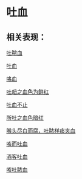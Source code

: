 # 吐血## 相关表现：[吐脓血](https://www.gmzyjc.com/search/result?wd=吐脓血)[吐血](https://www.gmzyjc.com/search/result?wd=吐血)[咯血](https://www.gmzyjc.com/search/result?wd=咯血)[吐衄之血色为鲜红](https://www.gmzyjc.com/search/result?wd=吐衄之血色为鲜红)[吐血不止](https://www.gmzyjc.com/search/result?wd=吐血不止)[所吐之血色暗红](https://www.gmzyjc.com/search/result?wd=所吐之血色暗红)[喉头尽白而腐，吐脓样痰夹血](https://www.gmzyjc.com/search/result?wd=喉头尽白而腐，吐脓样痰夹血)[咳而吐血](https://www.gmzyjc.com/search/result?wd=咳而吐血)[酒客吐血](https://www.gmzyjc.com/search/result?wd=酒客吐血)[咳吐脓血](https://www.gmzyjc.com/search/result?wd=咳吐脓血)